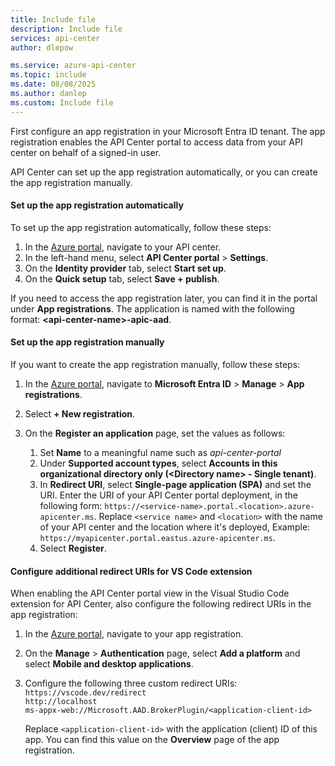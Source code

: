 ```yaml
---
title: Include file
description: Include file
services: api-center
author: dlepow

ms.service: azure-api-center
ms.topic: include
ms.date: 08/08/2025
ms.author: danlep
ms.custom: Include file
---
```


First configure an app registration in your Microsoft Entra ID tenant. The app registration enables the API Center portal to access data from your API center on behalf of a signed-in user.

API Center can set up the app registration automatically, or you can create the app registration manually. 

#### Set up the app registration automatically

To set up the app registration automatically, follow these steps:

1. In the [Azure portal](https://portal.azure.com), navigate to your API center.
1. In the left-hand menu, select **API Center portal** > **Settings**.
1. On the **Identity provider** tab, select **Start set up**.
1. On the **Quick setup** tab, select **Save + publish**.

If you need to access the app registration later, you can find it in the portal under **App registrations**. The application is named with the following format: **\<api-center-name>-apic-aad**. 

#### Set up the app registration manually

If you want to create the app registration manually, follow these steps:

1. In the [Azure portal](https://portal.azure.com), navigate to **Microsoft Entra ID** > **Manage** > **App registrations**.
1. Select **+ New registration**. 
1. On the **Register an application** page, set the values as follows:
    
    1. Set **Name** to a meaningful name such as *api-center-portal*
    1. Under **Supported account types**, select **Accounts in this organizational directory only (\<Directory name> - Single tenant)**. 
    1. In **Redirect URI**, select **Single-page application (SPA)** and set the URI. 
        Enter the URI of your API Center portal deployment, in the following form: `https://<service-name>.portal.<location>.azure-apicenter.ms`. Replace `<service name>` and `<location>` with the name of your API center and the location where it's deployed, Example: `https://myapicenter.portal.eastus.azure-apicenter.ms`.
    1. Select **Register**.

#### Configure additional redirect URIs for VS Code extension

When enabling the API Center portal view in the Visual Studio Code extension for API Center, also configure the following redirect URIs in the app registration:

1. In the [Azure portal](https://portal.azure.com), navigate to your app registration.
1. On the **Manage** > **Authentication** page, select **Add a platform** and select **Mobile and desktop applications**. 
1. Configure the following three custom redirect URIs:<br/>
    `https://vscode.dev/redirect`<br/>
    `http://localhost`<br/>
    `ms-appx-web://Microsoft.AAD.BrokerPlugin/<application-client-id>`<br/>
    
    Replace `<application-client-id>` with the application (client) ID of this app. You can find this value on the **Overview** page of the app registration. 

